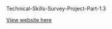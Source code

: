 Technical-Skills-Survey-Project-Part-1.3

[View website here](https://chrisopo2021.github.io/Technical-Skills-Survey-Project-Part-1.3/)
